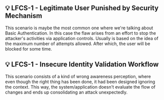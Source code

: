 
## :bulb:  LFCS-1	- Legitimate User Punished by Security Mechanism

This scenario is maybe the most common one where we're talking about Basic Authentication. In this case the flaw arises from an effort to stop the attacker's activities via application controls. Usually is based on the idea of the maximum number of attempts allowed. After which, the user will be blocked for some time. 

## :bulb: LFCS-1 - Insecure Identity Validation Workflow

This scenario consists of a kind of wrong awareness perception, where even though the right thing has been done, it had been designed ignoring the context. This way, the system/application doesn't evaluate the flow of changes and ends up consolidating an attack unexpectedly.

